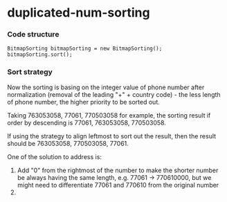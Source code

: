 # duplicated-num-sorting

### Code structure

```
BitmapSorting bitmapSorting = new BitmapSorting();
bitmapSorting.sort();
```

### Sort strategy

Now the sorting is basing on the integer value of phone number after normalization (removal of the leading "+" + country code) - the less length of phone number, the higher priority to be sorted out.

Taking 763053058, 77061, 770503058 for example, the sorting result if order by descending is 77061, 763053058, 770503058.

If using the strategy to align leftmost to sort out the result, then the result should be 763053058, 770503058, 77061.

One of the solution to address is:
1. Add "0" from the rightmost of the number to make the shorter number be always having the same length, e.g. 77061 -> 770610000, but we might need to differentiate 77061 and 770610 from the original number 
2. 
